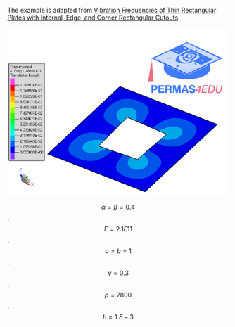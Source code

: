The example is adapted from [Vibration Frequencies of Thin Rectangular Plates with Internal, Edge, and Corner Rectangular Cutouts](https://doi.org/10.1142/S0219455426501014)

![mode 4](mode_04.gif "Square plate with a central square cutout")

$$\alpha=\beta=0.4$$, $$E = 2.1E11 $$, $$a=b=1$$, $$\nu=0.3$$, $$\rho=7800$$, $$h=1.E-3$$
